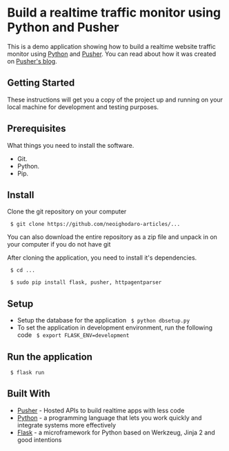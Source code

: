 # Build a realtime traffic monitor using Python and Pusher

This is a demo application showing how to build a realtime website traffic monitor using [Python](https://www.python.org/) and [Pusher](https://pusher.com/). You can read about how it was created on [Pusher's blog](https://blog.pusher.com/author/neo/).

## Getting Started

These instructions will get you a copy of the project up and running on your local machine for development and testing purposes.

## Prerequisites

What things you need to install the software.

* Git.
* Python.
* Pip.

## Install

Clone the git repository on your computer

``` $ git clone https://github.com/neoighodaro-articles/...```

You can also download the entire repository as a zip file and unpack in on your computer if you do not have git

After cloning the application, you need to install it's dependencies.

``` $ cd ...```

``` $ sudo pip install flask, pusher, httpagentparser```

## Setup

* Setup the database for the application
``` $ python dbsetup.py```
* To set the application in development environment, run the following code
``` $ export FLASK_ENV=development```

## Run the application
 
``` $ flask run```

## Built With

* [Pusher](https://pusher.com/) - Hosted APIs to build realtime apps with less code
* [Python](https://www.python.org/) - a programming language that lets you work quickly and integrate systems more effectively
* [Flask](http://flask.pocoo.org/) - a microframework for Python based on Werkzeug, Jinja 2 and good intentions
